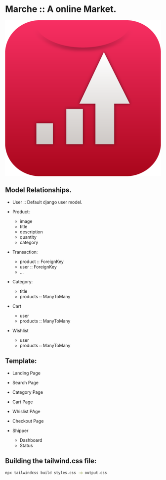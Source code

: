 # Marche :: A online Market.

![Logo](static/market-rising-icon.png)

## Model Relationships.
- User :: Default django user model.

- Product:
  - image
  - title
  - description
  - quantity
  - category

- Transaction: 
  - product :: ForeignKey
  - user :: ForeignKey
  - ...

- Category:
  - title
  - products :: ManyToMany

- Cart
  - user
  - products :: ManyToMany

- Wishlist
  - user
  - products :: ManyToMany
  
## Template:
- Landing Page
- Search Page
- Category Page
- Cart Page
- Whislist PAge
- Checkout Page

- Shipper
  - Dashboard 
  - Status

## Building the tailwind.css file:
```bash
npx tailwindcss build styles.css -o output.css
```

